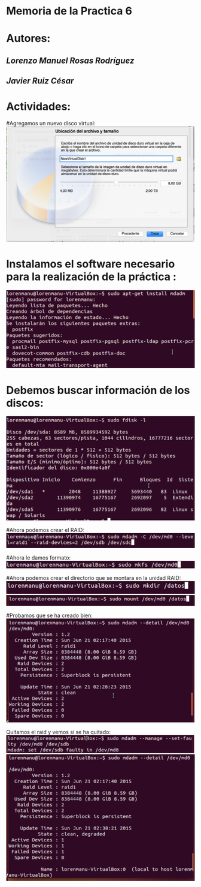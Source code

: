 # Memoria de la Practica 6

#    #

# Autores: 

## *Lorenzo Manuel Rosas Rodríguez*
## *Javier Ruiz César*

# Actividades:

#Agregamos un nuevo disco virtual:
![img](https://github.com/lorenmanu/swap1415/blob/master/practica6/imagen0.png)

# Instalamos el software necesario para la realización de la práctica :
![img](https://github.com/lorenmanu/swap1415/blob/master/practica6/imagen1.png)

# Debemos buscar información de los discos:
![img](https://github.com/lorenmanu/swap1415/blob/master/practica6/imagen2.png)

#Ahora podemos crear el RAID:
![img](https://github.com/lorenmanu/swap1415/blob/master/practica6/imagen3.png)

#Ahora le damos formato:
![img](https://github.com/lorenmanu/swap1415/blob/master/practica6/imagen4.png)

#Ahora podemos crear el directorio que se montara en la unidad RAID:
![img](https://github.com/lorenmanu/swap1415/blob/master/practica6/imagen5.png)
![img](https://github.com/lorenmanu/swap1415/blob/master/practica6/imagen6.png)

#Probamos que se ha creado bien:
![img](https://github.com/lorenmanu/swap1415/blob/master/practica6/imagen7.png)


Quitamos el raid y vemos si se ha quitado:
![img](https://github.com/lorenmanu/swap1415/blob/master/practica6/imagen8.png)
![img](https://github.com/lorenmanu/swap1415/blob/master/practica6/imagen9.png)

